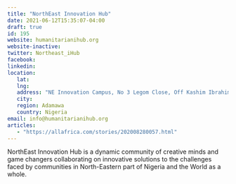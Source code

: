 ```yaml
---
title: "NorthEast Innovation Hub"
date: 2021-06-12T15:35:07-04:00
draft: true
id: 195
website: humanitarianihub.org
website-inactive: 
twitter: Northeast_iHub
facebook: 
linkedin: 
location: 
   lat: 
   lng: 
   address: "NE Innovation Campus, No 3 Legom Close, Off Kashim Ibrahim Way, Jimeta 640221"
   city: 
   region: Adamawa
   country: Nigeria
email: info@humanitarianihub.org
articles:
   - "https://allafrica.com/stories/202008280057.html"
---
```

NorthEast Innovation Hub is a dynamic community of creative minds and game changers collaborating on innovative solutions to the challenges faced by communities in North-Eastern part of Nigeria and the World as a whole.
